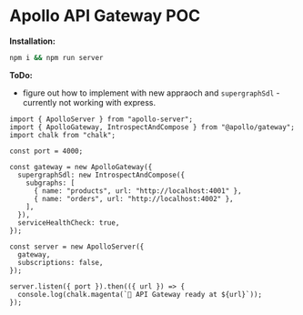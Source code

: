 # Apollo API Gateway POC

**Installation:**

```sh
npm i && npm run server
```

**ToDo:**

- figure out how to implement with new appraoch and `supergraphSdl` - currently not working with express.

```
import { ApolloServer } from "apollo-server";
import { ApolloGateway, IntrospectAndCompose } from "@apollo/gateway";
import chalk from "chalk";

const port = 4000;

const gateway = new ApolloGateway({
  supergraphSdl: new IntrospectAndCompose({
    subgraphs: [
      { name: "products", url: "http://localhost:4001" },
      { name: "orders", url: "http://localhost:4002" },
    ],
  }),
  serviceHealthCheck: true,
});

const server = new ApolloServer({
  gateway,
  subscriptions: false,
});

server.listen({ port }).then(({ url }) => {
  console.log(chalk.magenta(`🚀 API Gateway ready at ${url}`));
});
```
